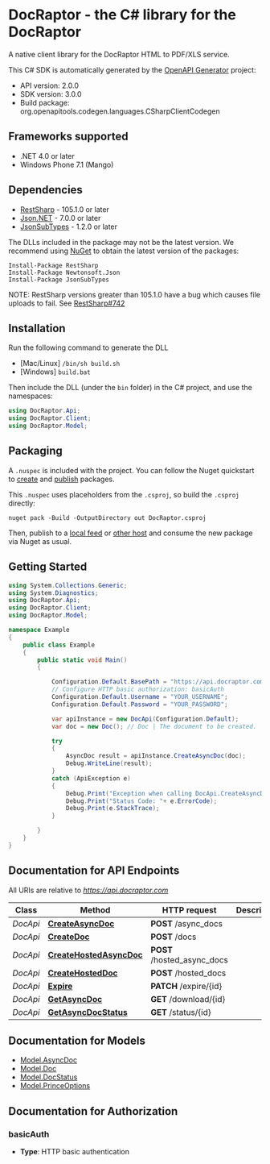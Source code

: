 # DocRaptor - the C# library for the DocRaptor

A native client library for the DocRaptor HTML to PDF/XLS service.

This C# SDK is automatically generated by the [OpenAPI Generator](https://openapi-generator.tech) project:

- API version: 2.0.0
- SDK version: 3.0.0
- Build package: org.openapitools.codegen.languages.CSharpClientCodegen

## Frameworks supported


- .NET 4.0 or later
- Windows Phone 7.1 (Mango)

## Dependencies


- [RestSharp](https://www.nuget.org/packages/RestSharp) - 105.1.0 or later
- [Json.NET](https://www.nuget.org/packages/Newtonsoft.Json/) - 7.0.0 or later
- [JsonSubTypes](https://www.nuget.org/packages/JsonSubTypes/) - 1.2.0 or later

The DLLs included in the package may not be the latest version. We recommend using [NuGet](https://docs.nuget.org/consume/installing-nuget) to obtain the latest version of the packages:

```
Install-Package RestSharp
Install-Package Newtonsoft.Json
Install-Package JsonSubTypes
```

NOTE: RestSharp versions greater than 105.1.0 have a bug which causes file uploads to fail. See [RestSharp#742](https://github.com/restsharp/RestSharp/issues/742)

## Installation

Run the following command to generate the DLL

- [Mac/Linux] `/bin/sh build.sh`
- [Windows] `build.bat`

Then include the DLL (under the `bin` folder) in the C# project, and use the namespaces:

```csharp
using DocRaptor.Api;
using DocRaptor.Client;
using DocRaptor.Model;

```


## Packaging

A `.nuspec` is included with the project. You can follow the Nuget quickstart to [create](https://docs.microsoft.com/en-us/nuget/quickstart/create-and-publish-a-package#create-the-package) and [publish](https://docs.microsoft.com/en-us/nuget/quickstart/create-and-publish-a-package#publish-the-package) packages.

This `.nuspec` uses placeholders from the `.csproj`, so build the `.csproj` directly:

```
nuget pack -Build -OutputDirectory out DocRaptor.csproj
```

Then, publish to a [local feed](https://docs.microsoft.com/en-us/nuget/hosting-packages/local-feeds) or [other host](https://docs.microsoft.com/en-us/nuget/hosting-packages/overview) and consume the new package via Nuget as usual.


## Getting Started

```csharp
using System.Collections.Generic;
using System.Diagnostics;
using DocRaptor.Api;
using DocRaptor.Client;
using DocRaptor.Model;

namespace Example
{
    public class Example
    {
        public static void Main()
        {

            Configuration.Default.BasePath = "https://api.docraptor.com";
            // Configure HTTP basic authorization: basicAuth
            Configuration.Default.Username = "YOUR_USERNAME";
            Configuration.Default.Password = "YOUR_PASSWORD";

            var apiInstance = new DocApi(Configuration.Default);
            var doc = new Doc(); // Doc | The document to be created.

            try
            {
                AsyncDoc result = apiInstance.CreateAsyncDoc(doc);
                Debug.WriteLine(result);
            }
            catch (ApiException e)
            {
                Debug.Print("Exception when calling DocApi.CreateAsyncDoc: " + e.Message );
                Debug.Print("Status Code: "+ e.ErrorCode);
                Debug.Print(e.StackTrace);
            }

        }
    }
}
```

## Documentation for API Endpoints

All URIs are relative to *https://api.docraptor.com*

Class | Method | HTTP request | Description
------------ | ------------- | ------------- | -------------
*DocApi* | [**CreateAsyncDoc**](docs/DocApi.md#createasyncdoc) | **POST** /async_docs | 
*DocApi* | [**CreateDoc**](docs/DocApi.md#createdoc) | **POST** /docs | 
*DocApi* | [**CreateHostedAsyncDoc**](docs/DocApi.md#createhostedasyncdoc) | **POST** /hosted_async_docs | 
*DocApi* | [**CreateHostedDoc**](docs/DocApi.md#createhosteddoc) | **POST** /hosted_docs | 
*DocApi* | [**Expire**](docs/DocApi.md#expire) | **PATCH** /expire/{id} | 
*DocApi* | [**GetAsyncDoc**](docs/DocApi.md#getasyncdoc) | **GET** /download/{id} | 
*DocApi* | [**GetAsyncDocStatus**](docs/DocApi.md#getasyncdocstatus) | **GET** /status/{id} | 


## Documentation for Models

 - [Model.AsyncDoc](docs/AsyncDoc.md)
 - [Model.Doc](docs/Doc.md)
 - [Model.DocStatus](docs/DocStatus.md)
 - [Model.PrinceOptions](docs/PrinceOptions.md)


## Documentation for Authorization


### basicAuth


- **Type**: HTTP basic authentication

